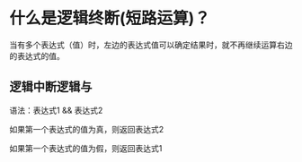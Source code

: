 # 什么是逻辑终断(短路运算)？

当有多个表达式（值）时，左边的表达式值可以确定结果时，就不再继续运算右边的表达式的值。

## 逻辑中断逻辑与

语法：表达式1 && 表达式2

如果第一个表达式的值为真，则返回表达式2

如果第一个表达式的值为假，则返回表达式1

